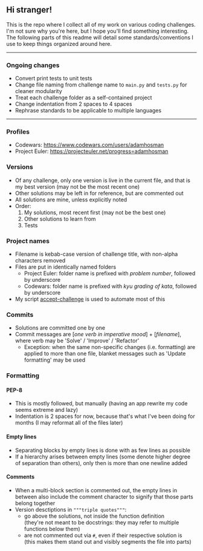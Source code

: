 ## Hi stranger!
This is the repo where I collect all of my work on various coding challenges.\
I'm not sure why you're here, but I hope you'll find something interesting.\
The following parts of this readme will detail some standards/conventions I use to keep things organized around here.

***
### Ongoing changes
- Convert print tests to unit tests
- Change file naming from challenge name to `main.py` and `tests.py` for cleaner modularity
- Treat each challenge folder as a self-contained project
- Change indentation from 2 spaces to 4 spaces
- Rephrase standards to be applicable to multiple languages
***

### Profiles
- Codewars: https://www.codewars.com/users/adamhosman
- Project Euler: https://projecteuler.net/progress=adamhosman

### Versions
- Of any challenge, only one version is live in the current file, and that is my best version (may not be the most recent one)
- Other solutions may be left in for reference, but are commented out
- All solutions are mine, unless explicitly noted
- Order:
    1. My solutions, most recent first (may not be the best one)
    2. Other solutions to learn from
    3. Tests

### Project names
- Filename is kebab-case version of challenge title, with non-alpha characters removed
- Files are put in identically named folders
    - Project Euler: folder name is prefixed with *problem number*, followed by underscore
    - Codewars: folder name is prefixed with *kyu grading of kata*, followed by underscore
- My script [accept-challenge](https://github.com/hosmanadam/accept-challenge) is used to automate most of this

### Commits
- Solutions are committed one by one
- Commit messages are [*one verb in imperative mood*] + [*filename*], where verb may be 'Solve' / 'Improve' / 'Refactor'
    - Exception: when the same non-specific changes (i.e. formatting) are applied to more than one file, blanket messages such as 'Update formatting' may be used

### Formatting
#### PEP-8
- This is mostly followed, but manually (having an app rewrite my code seems extreme and lazy)
- Indentation is 2 spaces for now, because that's what I've been doing for months (I may reformat all of the files later)
#### Empty lines
- Separating blocks by empty lines is done with as few lines as possible
- If a hierarchy arises between empty lines (some denote higher degree of separation than others), only then is more than one newline added
#### Comments
- When a multi-block section is commented out, the empty lines in between also include the comment character to signify that those parts belong together
- Version desctiptions in `"""triple quotes"""`:
    - go above the solutions, not inside the function definition\
      (they're not meant to be docstrings: they may refer to multiple functions below them)
    - are not commented out via `#`, even if their respective solution is\
      (this makes them stand out and visibly segments the file into parts)
